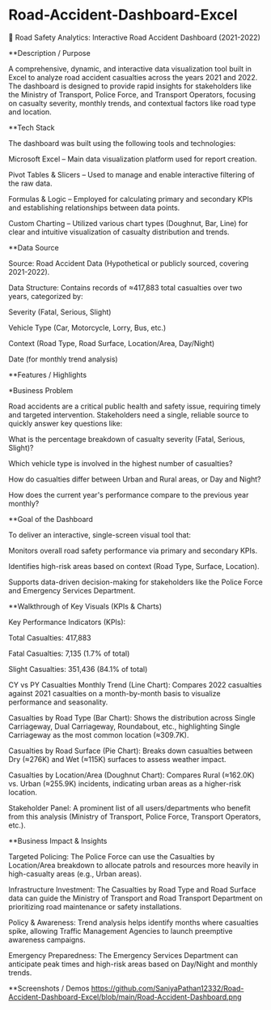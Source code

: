 # Road-Accident-Dashboard-Excel
🚦 Road Safety Analytics: Interactive Road Accident Dashboard (2021-2022)

**Description / Purpose 

A comprehensive, dynamic, and interactive data visualization tool built in Excel to analyze road accident casualties across the years 2021 and 2022. The dashboard is designed to provide rapid insights for stakeholders like the Ministry of Transport, Police Force, and Transport Operators, focusing on casualty severity, monthly trends, and contextual factors like road type and location.


**Tech Stack 

The dashboard was built using the following tools and technologies: 

Microsoft Excel – Main data visualization platform used for report creation.

Pivot Tables & Slicers – Used to manage and enable interactive filtering of the raw data.

Formulas & Logic – Employed for calculating primary and secondary KPIs and establishing relationships between data points.

Custom Charting – Utilized various chart types (Doughnut, Bar, Line) for clear and intuitive visualization of casualty distribution and trends.


**Data Source 

Source: Road Accident Data (Hypothetical or publicly sourced, covering 2021-2022).

Data Structure: Contains records of ≈417,883 total casualties over two years, categorized by:

Severity (Fatal, Serious, Slight)

Vehicle Type (Car, Motorcycle, Lorry, Bus, etc.)

Context (Road Type, Road Surface, Location/Area, Day/Night)

Date (for monthly trend analysis)


**Features / Highlights 


*Business Problem 

Road accidents are a critical public health and safety issue, requiring timely and targeted intervention. Stakeholders need a single, reliable source to quickly answer key questions like:

What is the percentage breakdown of casualty severity (Fatal, Serious, Slight)?

Which vehicle type is involved in the highest number of casualties?

How do casualties differ between Urban and Rural areas, or Day and Night?

How does the current year's performance compare to the previous year monthly?


**Goal of the Dashboard 

To deliver an interactive, single-screen visual tool that: 

Monitors overall road safety performance via primary and secondary KPIs.

Identifies high-risk areas based on context (Road Type, Surface, Location).

Supports data-driven decision-making for stakeholders like the Police Force and Emergency Services Department.


**Walkthrough of Key Visuals (KPIs & Charts) 

Key Performance Indicators (KPIs):

Total Casualties: 417,883

Fatal Casualties: 7,135 (1.7% of total)

Slight Casualties: 351,436 (84.1% of total)

CY vs PY Casualties Monthly Trend (Line Chart): Compares 2022 casualties against 2021 casualties on a month-by-month basis to visualize performance and seasonality.

Casualties by Road Type (Bar Chart): Shows the distribution across Single Carriageway, Dual Carriageway, Roundabout, etc., highlighting Single Carriageway as the most common location (≈309.7K).

Casualties by Road Surface (Pie Chart): Breaks down casualties between Dry (≈276K) and Wet (≈115K) surfaces to assess weather impact.

Casualties by Location/Area (Doughnut Chart): Compares Rural (≈162.0K) vs. Urban (≈255.9K) incidents, indicating urban areas as a higher-risk location.

Stakeholder Panel: A prominent list of all users/departments who benefit from this analysis (Ministry of Transport, Police Force, Transport Operators, etc.).


**Business Impact & Insights 

Targeted Policing: The Police Force can use the Casualties by Location/Area breakdown to allocate patrols and resources more heavily in high-casualty areas (e.g., Urban areas).

Infrastructure Investment: The Casualties by Road Type and Road Surface data can guide the Ministry of Transport and Road Transport Department on prioritizing road maintenance or safety installations.

Policy & Awareness: Trend analysis helps identify months where casualties spike, allowing Traffic Management Agencies to launch preemptive awareness campaigns.

Emergency Preparedness: The Emergency Services Department can anticipate peak times and high-risk areas based on Day/Night and monthly trends.


**Screenshots / Demos 
https://github.com/SaniyaPathan12332/Road-Accident-Dashboard-Excel/blob/main/Road-Accident-Dashboard.png
